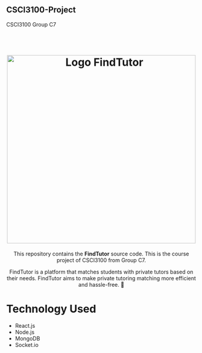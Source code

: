 ## CSCI3100-Project
CSCI3100 Group C7 

<h1 align="center">
  <br>
   <img src="https://drive.google.com/uc?id=1-RBIdxV3FjExEZE8B0UWiFh5ROAcMa3F" width="500" alt="Logo FindTutor" title="Logo FindTutor" />
  <br>
</h1>
<p align="center">  This repository contains the <b>FindTutor</b> source code. This is the course project of CSCI3100 from Group C7. </p>
  
 <p align = "center"> FindTutor is a platform that matches students with private tutors based on their needs. FindTutor aims to make private tutoring matching more efficient and hassle-free. 🙌 </p>
 
 # Technology Used
 <ul>
  <li>React.js</li>
  <li>Node.js</li>
  <li>MongoDB</li>
  <li>Socket.io</li>
